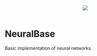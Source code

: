 <div align="center">
  <img src="http://www.stud.fit.vutbr.cz/~xkohut08/logo.png"><br><br>
</div>

# NeuralBase
Basic implementation of neural networks.
